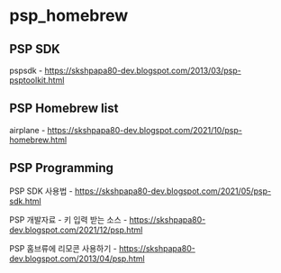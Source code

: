 # psp_homebrew

## PSP SDK

pspsdk - https://skshpapa80-dev.blogspot.com/2013/03/psp-psptoolkit.html

## PSP Homebrew list

airplane - https://skshpapa80-dev.blogspot.com/2021/10/psp-homebrew.html

## PSP Programming

PSP SDK 사용법  - https://skshpapa80-dev.blogspot.com/2021/05/psp-sdk.html

PSP 개발자료 - 키 입력 받는 소스 - https://skshpapa80-dev.blogspot.com/2021/12/psp.html 

PSP 홈브류에 리모콘 사용하기 - https://skshpapa80-dev.blogspot.com/2013/04/psp.html
